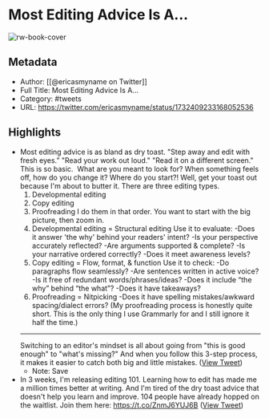 # Most Editing Advice Is A...

![rw-book-cover](https://pbs.twimg.com/profile_images/1572339594879803400/0yfhA9Hi.jpg)

## Metadata
- Author: [[@ericasmyname on Twitter]]
- Full Title: Most Editing Advice Is A...
- Category: #tweets
- URL: https://twitter.com/ericasmyname/status/1732409233168052536

## Highlights
- Most editing advice is as bland as dry toast.
  "Step away and edit with fresh eyes.”
  "Read your work out loud."
  "Read it on a different screen."​
  ​
  ​This is so basic.
  ​
  What are you meant to look for? When something feels off, how do you change it? Where do you start?!
  Well, get your toast out because I'm about to butter it.
  There are three editing types.
  1. Developmental editing
  2. Copy editing
  3. Proofreading
  I do them in that order. You want to start with the big picture, then zoom in.
  1. Developmental editing = Structural editing
  Use it to evaluate:
  -Does it answer 'the why' behind your readers' intent?
  -Is your perspective accurately reflected?
  -Are arguments supported & complete?
  -Is your narrative ordered correctly?
  -Does it meet awareness levels?
  2. Copy editing = Flow, format, & function
  Use it to check:
  -Do paragraphs flow seamlessly?
  -Are sentences written in active voice?
  -Is it free of redundant words/phrases/ideas?
  -Does it include “the why” behind “the what”?
  -Does it have takeaways?
  3. Proofreading = Nitpicking
  -Does it have spelling mistakes/awkward spacing/dialect errors?
  (My proofreading process is honestly quite short. This is the only thing I use Grammarly for and I still ignore it half the time.)
  -------------
  Switching to an editor's mindset is all about going from "this is good enough" to "what's missing?"
  And when you follow this 3-step process, it makes it easier to catch both big and little mistakes. ([View Tweet](https://twitter.com/ericasmyname/status/1732409233168052536))
    - Note: Save
- In 3 weeks, I'm releasing editing 101. Learning how to edit has made me a million times better at writing. And I'm tired of the dry toast advice that doesn't help you learn and improve.
  104 people have already hopped on the waitlist. Join them here:
  https://t.co/ZnmJ6YUJ6B ([View Tweet](https://twitter.com/ericasmyname/status/1732409375556551097))
